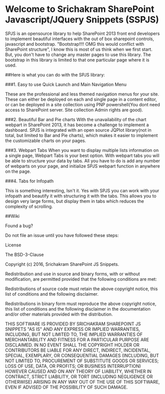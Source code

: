 # Welcome to Srichakram SharePoint Javascript/JQuery Snippets (SSPJS)

SPJS is an opensource library to help SharePoint 2013 front end developers to implement beautiful interfaces with the out of box sharepoint controls, javascript and bootstrap. "Bootstrap!!!! OMG this would conflict with SharePoint structure", I know this is most of us think when we first start. But, you don't have to change any master pages to use this library. The bootstrap in this library is limited to that one particular page where it is used. 

##Here is what you can do with the SPJS library:

###1. Easy to use Quick Launch and Main Navigation Menu

These are the professional and less themed navigation menus for your site. These can either be deployed on each and single page in a content editor, or can be deployed in a site collection using PNP powershell(You dont need access to SharePoint server. Site collection Admin rights are good).

###2. Beautiful Bar and Pie charts
With the unavailability of the chart webpart in SharePoint 2013, it has become a challenge to implement a dashboard. SPJS is integrated with an open source JQPlot library(not in total, but limited to Bar and Pie charts), which makes it easier to implement the customizable charts on your pages. 

###3. Webpart Tabs
When you want to display multiple lists information on a single page, Webpart Tabs is your best option. With webpart tabs you will be able to structure your data by tabs. All you have to do is add any number of webparts on your page, and initialize SPJS webpart function in anywhere on the page.


###4. Tabs for Infopath

This is something interesting, Isn't it. Yes with SPJS you can work with your infopath and beautify it with structuring it with the tabs. This allows you to design very large forms, but display them in tabs which reduces the complexity of scrolling. 



##Wiki


Found a bug?

Do not file an issue until you have followed these steps:




License

The BSD-3-Clause

Copyright (c) 2016, Srichakram SharePoint JS Snippets.

Redistribution and use in source and binary forms, with or without modification, are permitted provided that the following conditions are met:

Redistributions of source code must retain the above copyright notice, this list of conditions and the following disclaimer.

Redistributions in binary form must reproduce the above copyright notice, this list of conditions and the following disclaimer in the documentation and/or other materials provided with the distribution.


THIS SOFTWARE IS PROVIDED BY SRICHAKRAM SHAREPOINT JS SNIPPETS "AS IS" AND ANY EXPRESS OR IMPLIED WARRANTIES, INCLUDING, BUT NOT LIMITED TO, THE IMPLIED WARRANTIES OF MERCHANTABILITY AND FITNESS FOR A PARTICULAR PURPOSE ARE DISCLAIMED. IN NO EVENT SHALL THE COPYRIGHT HOLDER OR CONTRIBUTORS BE LIABLE FOR ANY DIRECT, INDIRECT, INCIDENTAL, SPECIAL, EXEMPLARY, OR CONSEQUENTIAL DAMAGES (INCLUDING, BUT NOT LIMITED TO, PROCUREMENT OF SUBSTITUTE GOODS OR SERVICES; LOSS OF USE, DATA, OR PROFITS; OR BUSINESS INTERRUPTION) HOWEVER CAUSED AND ON ANY THEORY OF LIABILITY, WHETHER IN CONTRACT, STRICT LIABILITY, OR TORT (INCLUDING NEGLIGENCE OR OTHERWISE) ARISING IN ANY WAY OUT OF THE USE OF THIS SOFTWARE, EVEN IF ADVISED OF THE POSSIBILITY OF SUCH DAMAGE.
